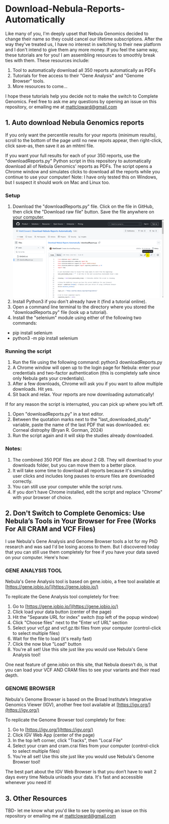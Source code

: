 # Download-Nebula-Reports-Automatically
Like many of you, I'm deeply upset that Nebula Genomics decided to change their name so they could cancel our lifetime subscriptions. After the way they've treated us, I have no interest in switching to their new platform and I don't intend to give them any more money. If you feel the same way, these tutorials are for you! I am assembling resources to smoothly break ties with them. These resources include:
1. Tool to automatically download all 350 reports automatically as PDFs
2. Tutorials for free access to their "Gene Analysis" and "Genome Browser" tools.
3. More resources to come...

I hope these tutorials help you decide not to make the switch to Complete Genomics. Feel free to ask me any questions by opening an issue on this repository, or emailing me at mattcloward@gmail.com

## 1. Auto download Nebula Genomics reports
If you only want the percentile results for your reports (minimum results), scroll to the bottom of the page until no new repots appear, then right-click, click save-as, then save it as an mhtml file.

If you want your full results for each of your 350 reports, use the "downloadReports.py" Python script in this repository to automatically download all of Nebula Genomics' reports as PDFs. The script opens a Chrome window and simulates clicks to download all the reports while you continue to use your computer!
Note: I have only tested this on Windows, but I suspect it should work on Mac and Linux too.
### Setup
1. Download the "downloadReports.py" file. Click on the file in GitHub, then click the "Download raw file" button. Save the file anywhere on your computer.
![Image explaining where download button is](download_github_file.png)
2. Install Python3 if you don't already have it (find a tutorial online).
3. Open a command line terminal to the directory where you stored the "downloadReports.py" file (look up a tutorial).
4. Install the "selenium" module using either of the following two commands:
- pip install selenium
- python3 -m pip install selenium
### Running the script
1. Run the file using the following command: python3 downloadReports.py
2. A Chrome window will open up to the login page for Nebula: enter your credentials and two-factor authentication (this is completely safe since only Nebula gets your credentials).
3. After a few downloads, Chrome will ask you if you want to allow multiple downloads. Hit yes.
4. Sit back and relax. Your reports are now downloading automatically!

If for any reason the script is interrupted, you can pick up where you left off.
1. Open "downloadReports.py" in a text editor.
2. Between the quotation marks next to the "last_downloaded_study" variable, paste the name of the last PDF that was downloaded. ex: Corneal distrophy (Bryan R. Gorman, 2024)
3. Run the script again and it will skip the studies already downloaded.

### Notes:
1. The combined 350 PDF files are about 2 GB. They will download to your downloads folder, but you can move them to a better place.
2. It will take some time to download all reports because it's simulating user clicks and includes long pauses to ensure files are downloaded correctly.
3. You can still use your computer while the script runs.
4. If you don't have Chrome installed, edit the script and replace "Chrome" with your browser of choice.

## 2. Don't Switch to Complete Genomics: Use Nebula’s Tools in Your Browser for Free (Works For All CRAM and VCF Files)
I use Nebula's Gene Analysis and Genome Browser tools a lot for my PhD research and was sad I'd be losing access to them. But I discovered today that you can still use them completely for free if you have your data saved on your computer. Here's how:

### GENE ANALYSIS TOOL
Nebula's Gene Analysis tool is based on gene.iobio, a free tool available at [https://gene.iobio.io/](https://gene.iobio.io/)

To replicate the Gene Analysis tool completely for free:
1. Go to [https://gene.iobio.io/](https://gene.iobio.io/)
2. Click load your data button (center of the page)
3. Hit the "Separate URL for index" switch (top left of the popup window)
4. Click "Choose files" next to the "Enter vcf URL" section
5. Select your vcf.gz and vcf.gz.tbi files from your computer (control-click to select multiple files)
6. Wait for the file to load (it's really fast)
7. Click the now blue "Load" button
8. You're all set! Use this site just like you would use Nebula's Gene Analysis tool!

One neat feature of gene.iobio on this site, that Nebula doesn’t do, is that you can load your VCF AND CRAM files to see your variants and their read depth.

### GENOME BROWSER
Nebula's Genome Browser is based on the Broad Institute’s Integrative Genomics Viewer (IGV), another free tool available at [https://igv.org/](https://igv.org/)

To replicate the Genome Browser tool completely for free:
1. Go to [https://igv.org/](https://igv.org/)
2. Click IGV Web App (center of the page)
3. In the top left corner, click "Tracks", then "Local File"
4. Select your cram and cram.crai files from your computer (control-click to select multiple files)
5. You're all set! Use this site just like you would use Nebula's Genome Browser tool!

The best part about the IGV Web Browser is that you don’t have to wait 2 days every time Nebula unloads your data. It's fast and accessible whenever you need it!

## 3. Other Resources
TBD- let me know what you'd like to see by opening an issue on this repository or emailing me at mattcloward@gmail.com

